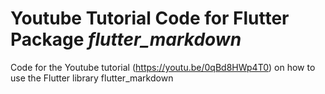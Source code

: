 # Youtube Tutorial Code for Flutter Package *flutter_markdown*
Code for the Youtube tutorial (https://youtu.be/0qBd8HWp4T0) on how to use the Flutter library flutter_markdown
